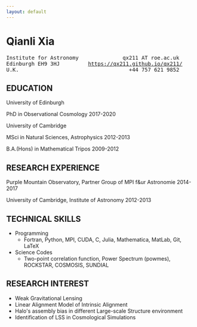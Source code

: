 ```yaml
---
layout: default
---
```


Qianli Xia
============

<pre>Institute for Astronomy              qx211 AT roe.ac.uk
Edinburgh EH9 3HJ         <a href="https://qx211.github.io/qx211/">https://qx211.github.io/qx211/</a>
U.K.                                   +44 757 621 9852</pre>

## EDUCATION
University of Edinburgh

PhD in Observational Cosmology            2017-2020

University of Cambridge

MSci in Natural Sciences, Astrophysics    2012-2013

B.A.(Hons) in Mathematical Tripos         2009-2012

## RESEARCH EXPERIENCE
Purple Mountain Observatory, Partner Group of MPI f&ur Astronomie      2014-2017

University of Cambridge, Institute of Astronomy      2012-2013

## TECHNICAL SKILLS
- Programming 
	- Fortran, Python, MPI, CUDA, C, Julia, Mathematica, MatLab, Git, LaTeX
- Science Codes
	- Two-point correlation function, Power Spectrum (powmes), ROCKSTAR, COSMOSIS, SUNDIAL

## RESEARCH INTEREST
- Weak Gravitational Lensing
- Linear Alignment Model of Intrinsic Alignment
- Halo's assembly bias in different Large-scale Structure environment
- Identification of LSS in Cosmological Simulations
